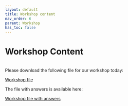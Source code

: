 ```yaml
---
layout: default
title: Workshop content
nav_order: 6
parent: Workshop
has_toc: false
---
```


# Workshop Content
<br/>
Please download the following file for our workshop today: 

[Workshop file](Descriptive_Stats.Rmd)

The file with answers is available here: 

[Workshop file with answers](Descriptive_Stats_Answers.Rmd)